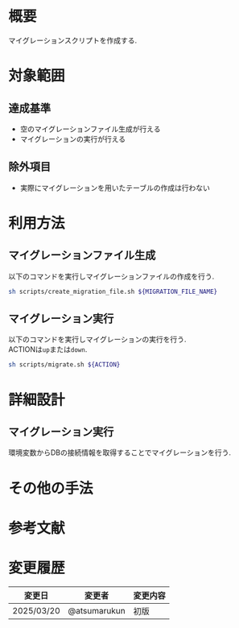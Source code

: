 # 概要

マイグレーションスクリプトを作成する.

# 対象範囲

## 達成基準

- 空のマイグレーションファイル生成が行える
- マイグレーションの実行が行える

## 除外項目

- 実際にマイグレーションを用いたテーブルの作成は行わない

# 利用方法

## マイグレーションファイル生成

以下のコマンドを実行しマイグレーションファイルの作成を行う.

```bash
sh scripts/create_migration_file.sh ${MIGRATION_FILE_NAME}
```

## マイグレーション実行

以下のコマンドを実行しマイグレーションの実行を行う.<br />
ACTIONは`up`または`down`.

``` bash
sh scripts/migrate.sh ${ACTION}
```

# 詳細設計

## マイグレーション実行

環境変数からDBの接続情報を取得することでマイグレーションを行う.

# その他の手法

# 参考文献

# 変更履歴

| 変更日 | 変更者 | 変更内容 |
| --- | --- | --- |
| 2025/03/20 | @atsumarukun | 初版 |

